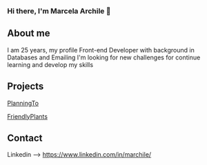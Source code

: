 ### Hi there, I'm Marcela Archile 👋

<!--
**Ayline1695/marchile** is a ✨ _special_ ✨ repository because its `README.md` (this file) appears on your GitHub profile.

Here are some ideas to get you started:

- 🔭 I’m currently working on ...
- 🌱 I’m currently learning ...
- 👯 I’m looking to collaborate on ...
- 🤔 I’m looking for help with ...
- 💬 Ask me about ...
- 📫 How to reach me: ...
- 😄 Pronouns: ...
- ⚡ Fun fact: ...
-->
## About me

I am 25 years, my profile Front-end Developer with background in Databases and Emailing
I'm looking for new challenges for continue learning and develop my skills

## Projects

[PlanningTo](https://planningto.netlify.app/)

[FriendlyPlants](https://friendlyplants.herokuapp.com/)

## Contact
Linkedin --> https://www.linkedin.com/in/marchile/
